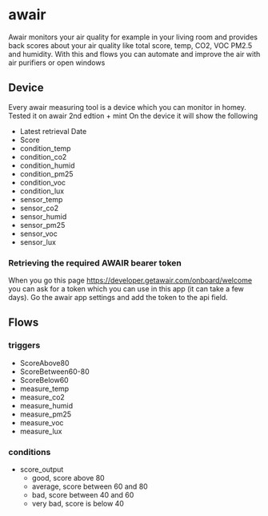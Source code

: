 # awair

Awair monitors your air quality for example in your living room and provides back scores about your air quality like total score, temp, CO2, VOC PM2.5 and humidity. With this and flows you can automate and improve the air with air purifiers or open windows

## Device

Every awair measuring tool is a device which you can monitor in homey. Tested it on awair 2nd edtion + mint
On the device it will show the following
- Latest retrieval Date
- Score
- condition_temp
- condition_co2
- condition_humid
- condition_pm25
- condition_voc
- condition_lux
- sensor_temp
- sensor_co2
- sensor_humid
- sensor_pm25
- sensor_voc
- sensor_lux

### Retrieving the required AWAIR bearer token

When you go this page https://developer.getawair.com/onboard/welcome you can ask for a token which you can use in this app (it can take a few days). Go the awair app settings and add the token to the api field.

## Flows

### triggers

- ScoreAbove80
- ScoreBetween60-80
- ScoreBelow60
- measure_temp
- measure_co2
- measure_humid
- measure_pm25
- measure_voc
- measure_lux

### conditions

- score_output
  - good, score above 80
  - average, score between 60 and 80
  - bad, score between 40 and 60
  - very bad, score is below 40
